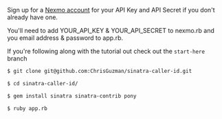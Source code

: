 Sign up for a [Nexmo account](https://dashboard.nexmo.com/sign-up) for your API Key and API Secret if you don't already have one.


You'll need to add YOUR_API_KEY & YOUR_API_SECRET to nexmo.rb and you email address & password to app.rb.


If you're following along with the tutorial out check out the `start-here` branch


```bash
$ git clone git@github.com:ChrisGuzman/sinatra-caller-id.git

$ cd sinatra-caller-id/

$ gem install sinatra sinatra-contrib pony

$ ruby app.rb
```
